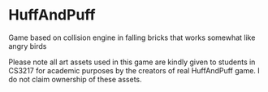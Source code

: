 HuffAndPuff
===========

Game based on collision engine in falling bricks that works somewhat like angry birds

Please note all art assets used in this game are kindly given to students in CS3217 for academic purposes by the creators of real HuffAndPuff game. I do not claim ownership of  these assets. 